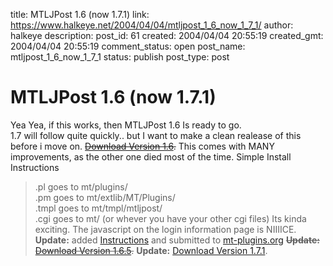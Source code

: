 title: MTLJPost 1.6 (now 1.7.1)
link: https://www.halkeye.net/2004/04/04/mtljpost_1_6_now_1_7_1/
author: halkeye
description: 
post_id: 61
created: 2004/04/04 20:55:19
created_gmt: 2004/04/04 20:55:19
comment_status: open
post_name: mtljpost_1_6_now_1_7_1
status: publish
post_type: post

# MTLJPost 1.6 (now 1.7.1)

Yea Yea, if this works, then MTLJPost 1.6 Is ready to go.  
1.7 will follow quite quickly.. but I want to make a clean realease of this before i move on. <s>[Download Version 1.6](http://www.halkeye.net/files/?file=MTLJPost.1.6.tgz).</s> This comes with MANY improvements, as the other one died most of the time. Simple Install Instructions  
> .pl goes to mt/plugins/  
> .pm goes to mt/extlib/MT/Plugins/  
> .tmpl goes to mt/tmpl/mtljpost/  
> .cgi goes to mt/ (or whever you have your other cgi files) Its kinda exciting. The javascript on the login information page is NIIIICE. **Update:** added [Instructions](http://www.kodekoan.com/project/MTLJPost) and submitted to [mt-plugins.org](http://www.mt-plugins.org) <s>**Update:** [Download Version 1.6.5](http://www.halkeye.net/files/?file=MTLJPost.1.6.5.tgz).</s> **Update:** [Download Version 1.7.1](http://www.halkeye.net/files/?file=MTLJPost.1.7.1.tgz).